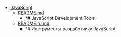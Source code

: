 - <a href = "E:\Node_projects\Node_Way\ArchivTSH_2\ArhivTimur_2\Tools-master\JavaScript\cat.JavaScript\dir.JavaScript.md">JavaScript</a>
    - <a href = "E:\Node_projects\Node_Way\ArchivTSH_2\ArhivTimur_2\Tools-master\JavaScript\README.md">README.md</a>
        - *# JavaScript Development Tools
    - <a href = "E:\Node_projects\Node_Way\ArchivTSH_2\ArhivTimur_2\Tools-master\JavaScript\README.ru.md">README.ru.md</a>
        - *# Инструменты разработчика JavaScript
